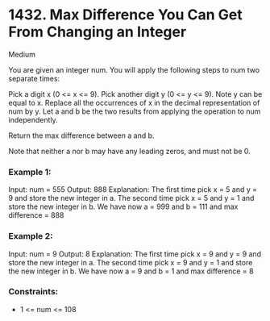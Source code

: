 # 1432. Max Difference You Can Get From Changing an Integer

Medium

You are given an integer num. You will apply the following steps to num two separate times:

Pick a digit x (0 <= x <= 9).
Pick another digit y (0 <= y <= 9). Note y can be equal to x.
Replace all the occurrences of x in the decimal representation of num by y.
Let a and b be the two results from applying the operation to num independently.

Return the max difference between a and b.

Note that neither a nor b may have any leading zeros, and must not be 0.

### Example 1:

Input: num = 555
Output: 888
Explanation: The first time pick x = 5 and y = 9 and store the new integer in a.
The second time pick x = 5 and y = 1 and store the new integer in b.
We have now a = 999 and b = 111 and max difference = 888

### Example 2:

Input: num = 9
Output: 8
Explanation: The first time pick x = 9 and y = 9 and store the new integer in a.
The second time pick x = 9 and y = 1 and store the new integer in b.
We have now a = 9 and b = 1 and max difference = 8

### Constraints:

- 1 <= num <= 108
